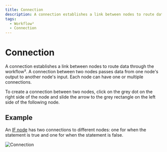 ```yaml
---
title: Connection
description: A connection establishes a link between nodes to route data through the workflow².
tags:
  - Workflow²
  - Connection
---
```


# Connection

A connection establishes a link between nodes to route data through the workflow². A connection between two nodes passes data from one node's output to another node's input. Each node can have one or multiple connections.

To create a connection between two nodes, click on the grey dot on the right side of the node and slide the arrow to the grey rectangle on the left side of the following node.

## Example

An [IF node](/workflow/integrations/core-nodes/workflow-nodes-base.if/) has two connections to different nodes: one for when the statement is true and one for when the statement is false.

![Connection](/_images/workflows/connections/Connection_ifnode.gif)
